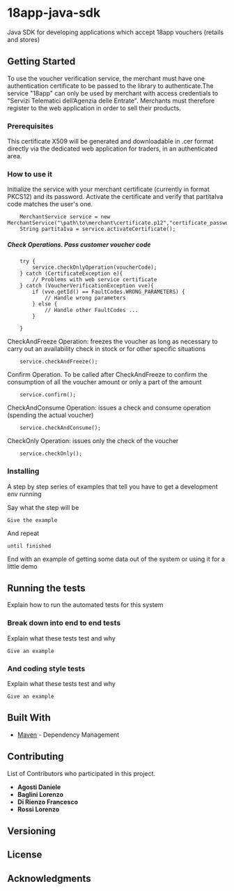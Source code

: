 # 18app-java-sdk
Java SDK for developing applications which accept 18app vouchers (retails and stores)

## Getting Started

To use the voucher verification service, the merchant must have one
authentication certificate to be passed to the library to authenticate.The service
"18app" can only be used by merchant with access credentials to "Servizi Telematici dell’Agenzia delle Entrate".
Merchants must therefore register to the web application in order to sell their products.

### Prerequisites


This certificate X509 will be generated and downloadable in .cer format directly via
the dedicated web application for traders, in an authenticated area.

### How to use it
Initialize the service with your merchant certificate (currently in format PKCS12) and its password.
Activate the certificate and verify that partitaIva code matches the user's one.
```
    MerchantService service = new MerchantService("\path\to\merchant\certificate.p12","certificate_password")
    String partitaIva = service.activateCertificate();
```

##### Check Operations. Pass customer voucher code
```
    try {       
        service.checkOnlyOperation(voucherCode);
    } catch (CertificateException e){
        // Problems with web service certificate
    } catch (VoucherVerificationException vve){
        if (vve.getId() == FaultCodes.WRONG_PARAMETERS) {
            // Handle wrong parameters
        } else {
            // Handle other FaultCodes ...
        }
        
    }
```

CheckAndFreeze Operation: freezes the voucher as long as necessary to carry out an availability check in stock or for
     other specific situations
```
    service.checkAndFreeze();
```  
Confirm Operation. To be called after CheckAndFreeze to confirm the consumption of all the voucher 
amount or only a part of the amount

```
    service.confirm();
```

CheckAndConsume Operation: issues a check and consume operation (spending the actual voucher)
```
    service.checkAndConsume();
``` 
CheckOnly Operation: issues only the check of the voucher
```
    service.checkOnly();
``` 


### Installing

A step by step series of examples that tell you have to get a development env running

Say what the step will be

```
Give the example
```

And repeat

```
until finished
```

End with an example of getting some data out of the system or using it for a little demo

## Running the tests

Explain how to run the automated tests for this system

### Break down into end to end tests

Explain what these tests test and why

```
Give an example
```

### And coding style tests

Explain what these tests test and why

```
Give an example
```


## Built With

* [Maven](https://maven.apache.org/) - Dependency Management

## Contributing

List of Contributors who participated in this project.
* **Agosti Daniele**
* **Baglini Lorenzo**
* **Di Rienzo Francesco**
* **Rossi Lorenzo**

## Versioning


## License

## Acknowledgments


